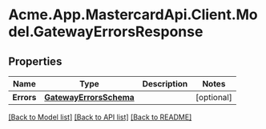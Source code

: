 
# Acme.App.MastercardApi.Client.Model.GatewayErrorsResponse

## Properties

Name | Type | Description | Notes
------------ | ------------- | ------------- | -------------
**Errors** | [**GatewayErrorsSchema**](GatewayErrorsSchema.md) |  | [optional] 

[[Back to Model list]](../README.md#documentation-for-models)
[[Back to API list]](../README.md#documentation-for-api-endpoints)
[[Back to README]](../README.md)


